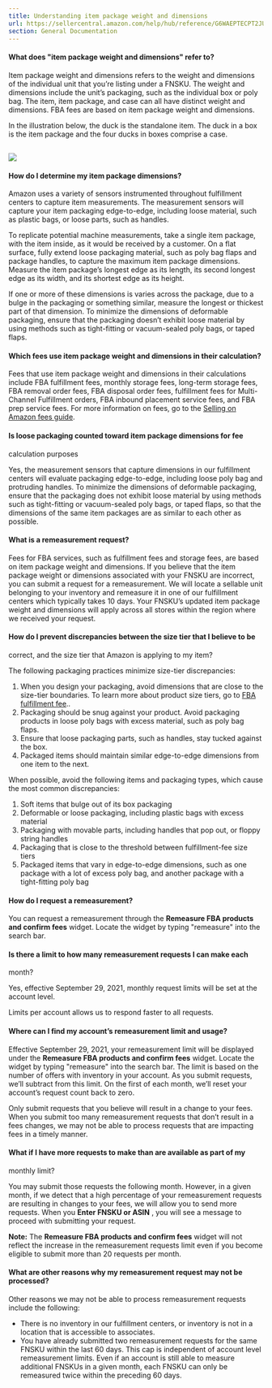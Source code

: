 ```yaml
---
title: Understanding item package weight and dimensions
url: https://sellercentral.amazon.com/help/hub/reference/G6WAEPTECPT2JUH3
section: General Documentation
---
```


#### What does "item package weight and dimensions" refer to?

Item package weight and dimensions refers to the weight and dimensions of the
individual unit that you’re listing under a FNSKU. The weight and dimensions
include the unit’s packaging, such as the individual box or poly bag. The
item, item package, and case can all have distinct weight and dimensions. FBA
fees are based on item package weight and dimensions.

In the illustration below, the duck is the standalone item. The duck in a box
is the item package and the four ducks in boxes comprise a case.

![](https://m.media-amazon.com/images/G/01/Selected_Self_Ship_FAQ/Duck.png)  
---  
  
#### How do I determine my item package dimensions?

Amazon uses a variety of sensors instrumented throughout fulfillment centers
to capture item measurements. The measurement sensors will capture your item
packaging edge-to-edge, including loose material, such as plastic bags, or
loose parts, such as handles.

To replicate potential machine measurements, take a single item package, with
the item inside, as it would be received by a customer. On a flat surface,
fully extend loose packaging material, such as poly bag flaps and package
handles, to capture the maximum item package dimensions. Measure the item
package’s longest edge as its length, its second longest edge as its width,
and its shortest edge as its height.

If one or more of these dimensions is varies across the package, due to a
bulge in the packaging or something similar, measure the longest or thickest
part of that dimension. To minimize the dimensions of deformable packaging,
ensure that the packaging doesn’t exhibit loose material by using methods such
as tight-fitting or vacuum-sealed poly bags, or taped flaps.

#### Which fees use item package weight and dimensions in their calculation?

Fees that use item package weight and dimensions in their calculations include
FBA fulfillment fees, monthly storage fees, long-term storage fees, FBA
removal order fees, FBA disposal order fees, fulfillment fees for Multi-
Channel Fulfillment orders, FBA inbound placement service fees, and FBA prep
service fees. For more information on fees, go to the [Selling on Amazon fees
guide](/gp/help/G6F7CN3EQS7MEGCN).

#### Is loose packaging counted toward item package dimensions for fee
calculation purposes

Yes, the measurement sensors that capture dimensions in our fulfillment
centers will evaluate packaging edge-to-edge, including loose poly bag and
protruding handles. To minimize the dimensions of deformable packaging, ensure
that the packaging does not exhibit loose material by using methods such as
tight-fitting or vacuum-sealed poly bags, or taped flaps, so that the
dimensions of the same item packages are as similar to each other as possible.

#### What is a remeasurement request?

Fees for FBA services, such as fulfillment fees and storage fees, are based on
item package weight and dimensions. If you believe that the item package
weight or dimensions associated with your FNSKU are incorrect, you can submit
a request for a remeasurement. We will locate a sellable unit belonging to
your inventory and remeasure it in one of our fulfillment centers which
typically takes 10 days. Your FNSKU’s updated item package weight and
dimensions will apply across all stores within the region where we received
your request.

#### How do I prevent discrepancies between the size tier that I believe to be
correct, and the size tier that Amazon is applying to my item?

The following packaging practices minimize size-tier discrepancies:

  

  1. When you design your packaging, avoid dimensions that are close to the size-tier boundaries. To learn more about product size tiers, go to [FBA fulfillment fee](/gp/help/GPDC3KPYAGDTVDJP)..
  2. Packaging should be snug against your product. Avoid packaging products in loose poly bags with excess material, such as poly bag flaps.
  3. Ensure that loose packaging parts, such as handles, stay tucked against the box.
  4. Packaged items should maintain similar edge-to-edge dimensions from one item to the next.

When possible, avoid the following items and packaging types, which cause the
most common discrepancies:

  

  1. Soft items that bulge out of its box packaging
  2. Deformable or loose packaging, including plastic bags with excess material 
  3. Packaging with movable parts, including handles that pop out, or floppy string handles
  4. Packaging that is close to the threshold between fulfillment-fee size tiers 
  5. Packaged items that vary in edge-to-edge dimensions, such as one package with a lot of excess poly bag, and another package with a tight-fitting poly bag

#### How do I request a remeasurement?

You can request a remeasurement through the **Remeasure FBA products and
confirm fees** widget. Locate the widget by typing "remeasure" into the search
bar.

#### Is there a limit to how many remeasurement requests I can make each
month?

Yes, effective September 29, 2021, monthly request limits will be set at the
account level.

Limits per account allows us to respond faster to all requests.

#### Where can I find my account’s remeasurement limit and usage?

Effective September 29, 2021, your remeasurement limit will be displayed under
the **Remeasure FBA products and confirm fees** widget. Locate the widget by
typing "remeasure" into the search bar. The limit is based on the number of
offers with inventory in your account. As you submit requests, we’ll subtract
from this limit. On the first of each month, we’ll reset your account’s
request count back to zero.

Only submit requests that you believe will result in a change to your fees.
When you submit too many remeasurement requests that don’t result in a fees
changes, we may not be able to process requests that are impacting fees in a
timely manner.

#### What if I have more requests to make than are available as part of my
monthly limit?

You may submit those requests the following month. However, in a given month,
if we detect that a high percentage of your remeasurement requests are
resulting in changes to your fees, we will allow you to send more requests.
When you **Enter FNSKU or ASIN** , you will see a message to proceed with
submitting your request.

**Note:** The **Remeasure FBA products and confirm fees** widget will not
reflect the increase in the remeasurement requests limit even if you become
eligible to submit more than 20 requests per month.

#### What are other reasons why my remeasurement request may not be processed?

Other reasons we may not be able to process remeasurement requests include the
following:

  * There is no inventory in our fulfillment centers, or inventory is not in a location that is accessible to associates.
  * You have already submitted two remeasurement requests for the same FNSKU within the last 60 days. This cap is independent of account level remeasurement limits. Even if an account is still able to measure additional FNSKUs in a given month, each FNSKU can only be remeasured twice within the preceding 60 days.

